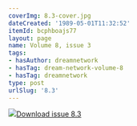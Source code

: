 ```yaml
---
coverImg: 8.3-cover.jpg
dateCreated: '1989-05-01T11:32:52'
itemId: bcphboajs77
layout: page
name: Volume 8, issue 3
tags:
- hasAuthor: dreamnetwork
- hasTag: dream-network-volume-8
- hasTag: dreamnetwork
type: post
urlSlug: '8.3'
---
```

<img class="card-journal-img" src="../images/8.3-rect.jpg"/><a href="../files/pdfs/Volume_8/8.3-Dream-Network-Bulletin_Volume-8-Number-3.pdf" download="">Download issue 8.3</a>